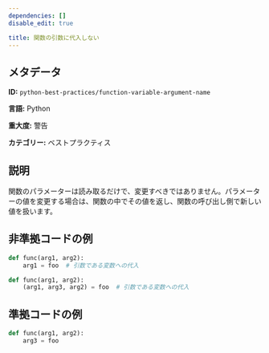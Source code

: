 ```yaml
---
dependencies: []
disable_edit: true

title: 関数の引数に代入しない
---
```

## メタデータ
**ID:** `python-best-practices/function-variable-argument-name`

**言語:** Python

**重大度:** 警告

**カテゴリー:** ベストプラクティス

## 説明
関数のパラメーターは読み取るだけで、変更すべきではありません。パラメーターの値を変更する場合は、関数の中でその値を返し、関数の呼び出し側で新しい値を扱います。

## 非準拠コードの例
```python
def func(arg1, arg2):
    arg1 = foo  # 引数である変数への代入
```

```python
def func(arg1, arg2):
    (arg1, arg3, arg2) = foo  # 引数である変数への代入
```

## 準拠コードの例
```python
def func(arg1, arg2):
    arg3 = foo
```
